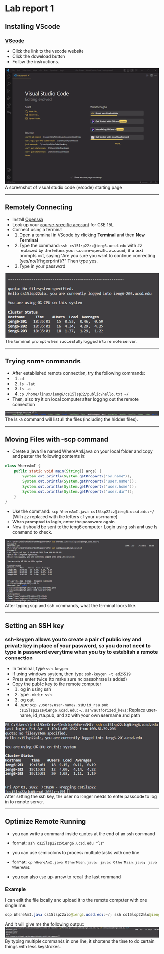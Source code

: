 # Lab report 1

## Installing VScode

### [VScode](https://code.visualstudio.com/)

- Click the link to the vscode website
- Click the download button
- Follow the instructions.

![vscode main menu](vscode.png)  
A screenshot of visual studio code (vscode) starting page

---

## Remotely Connecting

- Install [Openssh](https://docs.microsoft.com/en-us/windows-server/administration/openssh/openssh_install_firstuse)
- Look up your [course-specific account](https://sdacs.ucsd.edu/~icc/index.php) for CSE 15L
- Connect using a terminal
- 1. Open a terminal in VScode by clicking **Terminal** and then **New Terminal**
- 2. Type the command: ```ssh cs15lsp22zz@ieng6.ucsd.edu``` with _zz_ replaced by the letters your course-specific account; if a text prompts out, saying "Are you sure you want to continue connecting (yes/no/[fingerprint])?" Then type yes.
- 3. Type in your password

![Connected Successfully](remote_connect.png)
The terminal prompt when succesfully logged into remote server.

---

## Trying some commands

- After established remote connection, try the following commands:
- 1. ```cd```
- 2. ```ls -lat```
- 3. ```ls -a```
- 4. ```cp /home/linux/ieng6/cs15lsp22/public/hello.txt ~/```
- Then, also try it on local computer after logging out the remote connection

![ls -a](ls-a.png)
The ls -a command will list all the files (including the hidden files).

---

## Moving Files with -scp command

- Create a java file named WhereAmI.java on your local folder and copy and paster the following contents in:

```java
class WhereAmI {
    public static void main(String[] args) {
        System.out.println(System.getProperty("os.name"));
        System.out.println(System.getProperty("user.name"));
        System.out.println(System.getProperty("user.home"));
        System.out.println(System.getProperty("user.dir"));
    }
}
```

- Use the command: ```scp WhereAmI.java cs15lsp22zz@ieng6.ucsd.edu:~/``` (With _zz_ replaced with the letters of your username)
- When prompted to login, enter the password again
- Now it should be sent to the ieng6 computer. Login using ssh and use ls command to check.

![scp](scp.png)
After typing scp and ssh commands, what the terminal looks like.

---

## Setting an SSH key

### ssh-keygen allows you to create a pair of public key and private key in place of your password, so you do not need to type in password everytime when you try to establish a remote connection

- In terminal, type ```ssh-keygen```
- If using windows system, then type ```ssh-keygen -t ed25519```
- Press enter twice (to make sure no passphrase is added)
- Copy the public key to the remote computer
- 1. log in using ssh
- 2. type ```.mkdir ssh```
- 3. log out
- 4. type ```scp /Users/user-name/.ssh/id_rsa.pub cs15lsp22zz@ieng6.ucsd.edu:~/.ssh/authorized_keys```; Replace user-name, id_rsa.pub, and zz with your own username and path

![ssh key](ssh-key.png)
After setting the ssh key, the user no longer needs to enter passcode to log in to remote server.

---

## Optimize Remote Running

- you can write a command inside quotes at the end of an ssh command
- format: ```ssh cs15lsp22zz@ieng6.ucsd.edu "ls"```

- you can use semicolons to process multiple tasks with one line  
- format: ```cp WhereAmI.java OtherMain.java; javac OtherMain.java; java WhereAmI```

- you can also use up-arrow to recall the last command

### Example

I can edit the file locally and upload it to the remote computer with one single line:

```java
scp WhereAmI.java cs15lsp22alo@ieng6.ucsd.edu:~/; ssh cs15lsp22alo@ieng6.ucsd.edu "ls"
```

And it will give me the following output:
![optimize](optimize.png)
By typing multiple commands in one line, it shortens the time to do certain things with less keystrokes.

